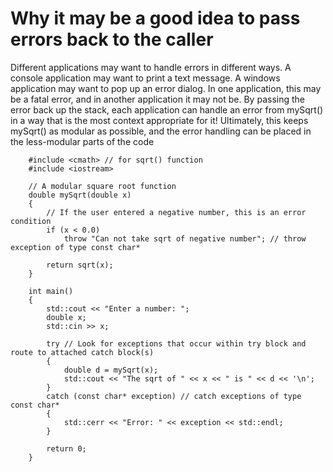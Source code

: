 # Why it may be a good idea to pass errors back to the caller
Different applications may want to handle errors in different ways. A console application may want to print a text message. A windows application may want to pop up an error dialog. In one application, this may be a fatal error, and in another application it may not be. By passing the error back up the stack, each application can handle an error from mySqrt() in a way that is the most context appropriate for it! Ultimately, this keeps mySqrt() as modular as possible, and the error handling can be placed in the less-modular parts of the code

        #include <cmath> // for sqrt() function
        #include <iostream>
 
        // A modular square root function
        double mySqrt(double x)
        {
            // If the user entered a negative number, this is an error condition
            if (x < 0.0)
                throw "Can not take sqrt of negative number"; // throw exception of type const char*
        
            return sqrt(x);
        }
        
        int main()
        {
            std::cout << "Enter a number: ";
            double x;
            std::cin >> x;
        
            try // Look for exceptions that occur within try block and route to attached catch block(s)
            {
                double d = mySqrt(x);
                std::cout << "The sqrt of " << x << " is " << d << '\n';
            }
            catch (const char* exception) // catch exceptions of type const char*
            {
                std::cerr << "Error: " << exception << std::endl;
            }
        
            return 0;
        }